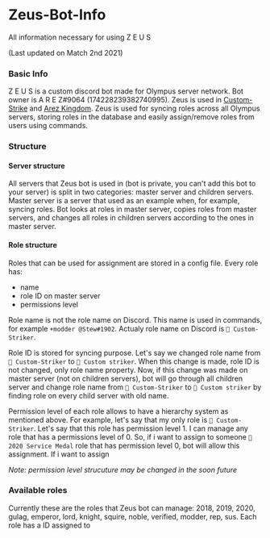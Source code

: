# Zeus-Bot-Info
All information necessary for using Z E U S

(Last updated on Match 2nd 2021)

### Basic Info
Z E U S is a custom discord bot made for Olympus server network. 
Bot owner is A R E Z#9064 (174228239382740995). 
Zeus is used in [Custom-Strike](https://discord.gg/6AbkcN8) and [Arez Kingdom](https://discord.gg/ywbNFy8).
Zeus is used for syncing roles across all Olympus servers, storing roles in the database and easily assign/remove roles from users using commands.

### Structure

#### Server structure
All servers that Zeus bot is used in (bot is private, you can't add this bot to your server) is split in two categories: master server and children servers.
Master server is a server that used as an example when, for example, syncing roles. Bot looks at roles in master server, copies roles from master servers, and changes all roles in children servers according to the ones in master server.

#### Role structure
Roles that can be used for assignment are stored in a config file. 
Every role has:
- name
- role ID on master server
- permissions level

Role name is not the role name on Discord. This name is used in commands, for example `+modder @Stew#1902`. Actualy role name on Discord is `🔨 Custom-Striker`. 

Role ID is stored for syncing purpose. Let's say we changed role name from `🔨 Custom-Striker` to `🔨 Custom striker`. When this change is made, role ID is not changed, only role name property. Now, if this change was made on master server (not on children servers), bot will go through all children server and change role name from `🔨 Custom-Striker` to `🔨 Custom striker` by finding role on every child server with old name.

Permission level of each role allows to have a hierarchy system as mentioned above. For example, let's say that my only role is `🔨 Custom-Striker`. Let's say that this role has permission level 1. I can manage any role that has a permissions level of 0. So, if i want to assign to someone `🥈 2020 Service Medal` role that has permission level 0, bot will allow this assignment. If i want to assign 

*Note: permission level strucuture may be changed in the soon future*

### Available roles
Currently these are the roles that Zeus bot can manage: 2018, 2019, 2020, gulag, emperor, lord, knight, squire, noble, verified, modder, rep, sus. Each role has a ID assigned to
